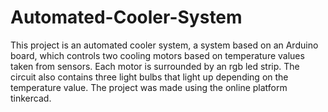 # Automated-Cooler-System

This project is an automated cooler system, a system based on an Arduino board, which controls two cooling motors based on temperature values taken from sensors. Each motor is surrounded by an rgb led strip. The circuit also contains three light bulbs that light up depending on the temperature value. The project was made using the online platform tinkercad.
